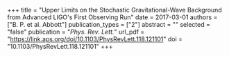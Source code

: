 +++
title = "Upper Limits on the Stochastic Gravitational-Wave Background from Advanced LIGO's First Observing Run"
date = 2017-03-01
authors = ["B. P. et al. Abbott"]
publication_types = ["2"]
abstract = ""
selected = "false"
publication = "*Phys. Rev. Lett.*"
url_pdf = "https://link.aps.org/doi/10.1103/PhysRevLett.118.121101"
doi = "10.1103/PhysRevLett.118.121101"
+++

